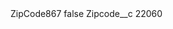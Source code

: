 <?xml version="1.0" encoding="UTF-8"?>
<CustomMetadata xmlns="http://soap.sforce.com/2006/04/metadata" xmlns:xsi="http://www.w3.org/2001/XMLSchema-instance" xmlns:xsd="http://www.w3.org/2001/XMLSchema">
    <label>ZipCode867</label>
    <protected>false</protected>
    <values>
        <field>Zipcode__c</field>
        <value xsi:type="xsd:string">22060</value>
    </values>
</CustomMetadata>
